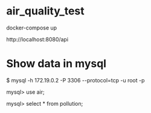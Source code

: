 # air_quality_test

docker-compose up 

http://localhost:8080/api

# Show data in mysql

$ mysql -h 172.19.0.2 -P 3306 --protocol=tcp -u root -p

mysql> use air;

mysql> select * from pollution;


